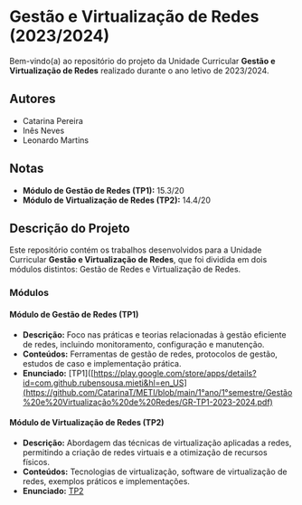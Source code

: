 # Gestão e Virtualização de Redes (2023/2024)

Bem-vindo(a) ao repositório do projeto da Unidade Curricular **Gestão e Virtualização de Redes** realizado durante o ano letivo de 2023/2024.

## Autores
- Catarina Pereira
- Inês Neves
- Leonardo Martins

## Notas
- **Módulo de Gestão de Redes (TP1):** 15.3/20
- **Módulo de Virtualização de Redes (TP2):** 14.4/20

## Descrição do Projeto
Este repositório contém os trabalhos desenvolvidos para a Unidade Curricular **Gestão e Virtualização de Redes**, que foi dividida em dois módulos distintos: Gestão de Redes e Virtualização de Redes.

### Módulos
#### Módulo de Gestão de Redes (TP1)
- **Descrição:** Foco nas práticas e teorias relacionadas à gestão eficiente de redes, incluindo monitoramento, configuração e manutenção.
- **Conteúdos:** Ferramentas de gestão de redes, protocolos de gestão, estudos de caso e implementação prática.
- **Enunciado:** [TP1]([https://play.google.com/store/apps/details?id=com.github.rubensousa.mieti&hl=en_US](https://github.com/CatarinaT/METI/blob/main/1°ano/1°semestre/Gestão%20e%20Virtualização%20de%20Redes/GR-TP1-2023-2024.pdf)
  
#### Módulo de Virtualização de Redes (TP2)
- **Descrição:** Abordagem das técnicas de virtualização aplicadas a redes, permitindo a criação de redes virtuais e a otimização de recursos físicos.
- **Conteúdos:** Tecnologias de virtualização, software de virtualização de redes, exemplos práticos e implementações.
- **Enunciado:** [TP2](https://github.com/CatarinaT/METI/blob/main/1°ano/1°semestre/Gestão%20e%20Virtualização%20de%20Redes/gvr_2324_tp2.pdf)

